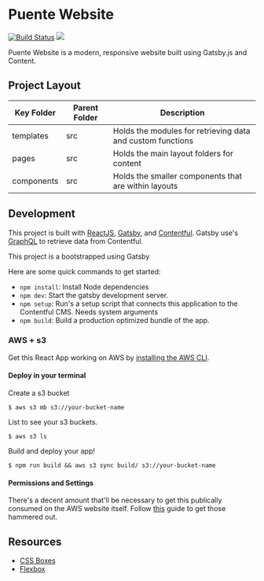 # Puente Website

[![Build Status](https://travis-ci.com/hopetambala/puente-react-gatsby-website.svg?branch=master)](https://travis-ci.com/hopetambala/puente-react-gatsby-website)
![](https://img.shields.io/badge/react-✓-blue.svg)


Puente Website is a modern, responsive website built using Gatsby.js and Content.

<!-- [AWS S3 URL](http://dashboard-react-cra-clientside.s3-website.us-east-1.amazonaws.com/) -->

## Project Layout
| Key Folder | Parent Folder | Description |
| - | - | - |
| templates | src | Holds the modules for retrieving data and custom functions | 
| pages | src | Holds the main layout folders for content | 
| components | src | Holds the smaller components that are within layouts | 


## Development

This project is built with [ReactJS](https://reactjs.org), [Gatsby](https://www.gatsbyjs.org/), and [Contentful](https://www.contentful.com/). Gatsby use's [GraphQL](https://graphql.org/) to retrieve data from Contentful. 

This project is a bootstrapped using Gatsby

Here are some quick commands to get started:

- `npm install`: Install Node dependencies
- `npm dev`: Start the gatsby development server.
- `npm setup`: Run's a setup script that connects this application to the Contentful CMS. Needs system arguments
- `npm build`: Build a production optimized bundle of the app.

### AWS + s3

Get this React App working on AWS by [installing the AWS CLI](https://docs.aws.amazon.com/cli/latest/userguide/install-cliv2-mac.html#cliv2-mac-install-cmd).

#### Deploy in your terminal

Create a s3 bucket
```
$ aws s3 mb s3://your-bucket-name
```

List to see your s3 buckets.
```
$ aws s3 ls
```

Build and deploy your app!
```
$ npm run build && aws s3 sync build/ s3://your-bucket-name
```

#### Permissions and Settings
There's a decent amount that'll be necessary to get this publically consumed on the AWS website itself. Follow [this](https://www.newline.co/fullstack-react/articles/deploying-a-react-app-to-s3/) guide to get those hammered out.

## Resources

- [CSS Boxes](https://www.bypeople.com/css-boxes/)
- [Flexbox](http://flexbox.buildwithreact.com/)


